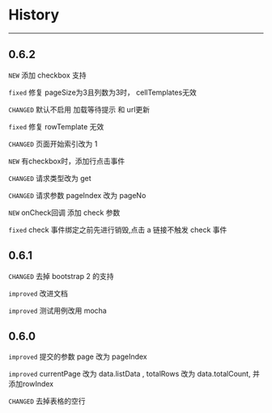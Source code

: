 # History

---

## 0.6.2

`NEW` 添加 checkbox 支持

`fixed` 修复 pageSize为3且列数为3时， cellTemplates无效

`CHANGED` 默认不启用 加载等待提示 和 url更新

`fixed` 修复 rowTemplate 无效

`CHANGED` 页面开始索引改为 1

`NEW` 有checkbox时，添加行点击事件

`CHANGED` 请求类型改为 get

`CHANGED` 请求参数 pageIndex 改为 pageNo

`NEW` onCheck回调 添加 check 参数

`fixed` check 事件绑定之前先进行销毁,点击 a 链接不触发 check 事件

## 0.6.1

`CHANGED` 去掉 bootstrap 2 的支持

`improved` 改进文档

`improved` 测试用例改用 mocha


## 0.6.0

`improved` 提交的参数 page 改为 pageIndex

`improved` currentPage 改为 data.listData , totalRows 改为 data.totalCount, 并添加rowIndex

`CHANGED` 去掉表格的空行
